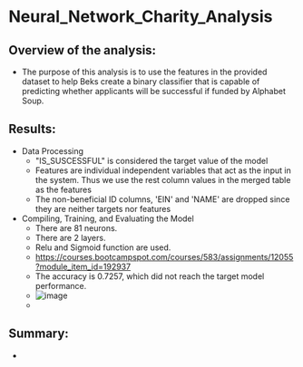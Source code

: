 # Neural_Network_Charity_Analysis
## Overview of the analysis:
  - The purpose of this analysis is to use the features in the provided dataset to help Beks create a binary classifier that is capable of predicting whether applicants will be successful if funded by Alphabet Soup.
## Results:
  - Data Processing
    - "IS_SUSCESSFUL" is considered the target value of the model
    - Features are individual independent variables that act as the input in the system. Thus we use the rest column values in the merged table as the features
    - The non-beneficial ID columns, 'EIN' and 'NAME' are dropped since they are neither targets nor features
  - Compiling, Training, and Evaluating the Model
    - There are 81 neurons. 
    - There are 2 layers.  
    - Relu and Sigmoid function are used.
    - https://courses.bootcampspot.com/courses/583/assignments/12055?module_item_id=192937
    - The accuracy is 0.7257, which did not reach the target model performance.
    - ![image](https://user-images.githubusercontent.com/82785321/131382562-e12f67ce-64ea-4fb9-a34f-5649d7441f4e.png)
    - 
## Summary:
  - 
